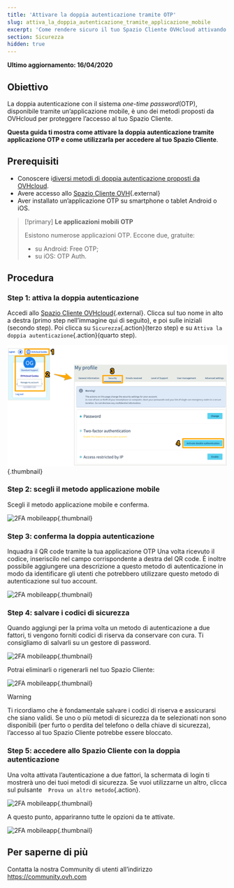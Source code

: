 ```yaml
---
title: 'Attivare la doppia autenticazione tramite OTP'
slug: attiva_la_doppia_autenticazione_tramite_applicazione_mobile
excerpt: 'Come rendere sicuro il tuo Spazio Cliente OVHcloud attivando la doppia autenticazione tramite applicazione OTP'
section: Sicurezza
hidden: true
---
```


**Ultimo aggiornamento: 16/04/2020**

## Obiettivo

La doppia autenticazione con il sistema *one-time password*(OTP), disponibile tramite un’applicazione mobile, è uno dei metodi proposti da OVHcloud per proteggere l’accesso al tuo Spazio Cliente. 

**Questa guida ti mostra come attivare la doppia autenticazione tramite applicazione OTP e come utilizzarla per accedere al tuo Spazio Cliente**.

## Prerequisiti

- Conoscere i[diversi metodi di doppia autenticazione proposti da OVHcloud](https://docs.ovh.com/it/customer/proteggi_il_tuo_account_con_2FA/).
- Avere accesso allo [Spazio Cliente OVH](https://www.ovh.com/auth/?action=gotomanager){.external}
- Aver installato un’applicazione OTP su smartphone o tablet Android o iOS. 

> [!primary]
>**Le applicazioni mobili OTP**
>
> Esistono numerose applicazioni OTP. Eccone due, gratuite:
> 
> - su Android: Free OTP;
> - su iOS: OTP Auth.
> 

## Procedura

### Step 1: attiva la doppia autenticazione

Accedi allo [Spazio Cliente OVHcloud](https://www.ovh.com/auth/?action=gotomanager){.external}. Clicca sul tuo nome in alto a destra (primo step nell’immagine qui di seguito), e poi sulle iniziali (secondo step). Poi clicca su `Sicurezza`{.action}(terzo step) e su `Attiva la doppia autenticazione`{.action}(quarto step).

![2FA mobileapp](images/hub2FA.png){.thumbnail}


### Step 2: scegli il metodo applicazione mobile

Scegli il metodo applicazione mobile e conferma.

![2FA mobileapp](images/2famobileapp1edit.png){.thumbnail}

### Step 3: conferma la doppia autenticazione

Inquadra il QR code tramite la tua applicazione OTP Una volta ricevuto il codice, inseriscilo nel campo corrispondente a destra del QR code. È inoltre possibile aggiungere una descrizione a questo metodo di autenticazione in modo da identificare gli utenti che potrebbero utilizzare questo metodo di autenticazione sul tuo account.

![2FA mobileapp](images/2famobileapp2.png){.thumbnail}

### Step 4: salvare i codici di sicurezza

Quando aggiungi per la prima volta un metodo di autenticazione a due fattori, ti vengono forniti codici di riserva da conservare con cura. Ti consigliamo di salvarli su un gestore di password.

![2FA mobileapp](images/2facodes.png){.thumbnail}

Potrai eliminarli o rigenerarli nel tuo Spazio Cliente: 

![2FA mobileapp](images/2facodesaction.png){.thumbnail}

> [!warning]
>
> Ti ricordiamo che è fondamentale salvare i codici di riserva e assicurarsi che siano validi. Se uno o più metodi di sicurezza da te selezionati non sono disponibili (per furto o perdita del telefono o della chiave di sicurezza), l’accesso al tuo Spazio Cliente potrebbe essere bloccato.
> 
> 

### Step 5: accedere allo Spazio Cliente con la doppia autenticazione

Una volta attivata l’autenticazione a due fattori, la schermata di login ti mostrerà uno dei tuoi metodi di sicurezza.  Se vuoi utilizzarne un altro, clicca sul pulsante`  Prova un altro metodo`{.action}.

![2FA mobileapp](images/2famobileapploginedit.png){.thumbnail}

A questo punto, appariranno tutte le opzioni da te attivate.

![2FA mobileapp](images/2faloginchoice.png){.thumbnail}

## Per saperne di più

Contatta la nostra Community di utenti all’indirizzo <https://community.ovh.com>